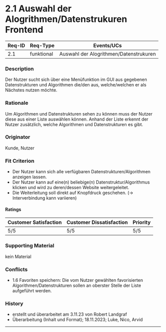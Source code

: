 # 2.1 Auswahl der Alogrithmen/Datenstrukuren Frontend

| Req-ID | Req-Type | Events/UCs                             |
|--------|----------|----------------------------------------|
| 2.1    |funktional| Auswahl der Alogrithmen/Datenstrukuren |

### Description
Der Nutzer sucht sich über eine Menüfunktion im GUI aus gegebenen Datenstrukturen und Algorithmen die/den aus, welche/welchen er als Nächstes nutzen möchte.

### Rationale
Um Algorithmen und Datenstrukturen sehen zu können muss der Nutzer diese aus einer Liste auswählen können. Anhand der Liste erkennt der Nutzer zusätzlich, welche Algorithmen und Datenstrukturen es gibt.

### Originator
Kunde, Nutzer

### Fit Criterion
- Der Nutzer kann sich alle verfügbaren Datenstrukturen/Algorithmen anzeigen lassen.
- Der Nutzer kann auf eine(n) beliebige(n) Datenstruktur/Algorithmus klicken und wird zu deren/dessen Website weitergeleitet.
- Die Weiterleitung soll direkt auf Knopfdruck geschehen. (-> Interverbindung kann variieren)

#### Ratings
| Customer Satisfaction | Customer Dissatisfaction | Priority |
|----------------------|-------------------------|----------|
| 5/5                  | 5/5                     | 5/5      |

### Supporting Material
kein Material

### Conflicts
- 1.6 Favoriten speichern: Die vom Nutzer gewählten favorisierten Algorithmen/Datenstrukturen sollen an oberster Stelle der Liste aufgeführt werden.

### History
- erstellt und überarbeitet am 3.11.23 von Robert Landgraf
- Überarbeitung (Inhalt und Format); 18.11.2023; Luke, Nico, Arvid
---
